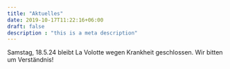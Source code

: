 ```yaml
---
title: "Aktuelles"
date: 2019-10-17T11:22:16+06:00
draft: false
description : "this is a meta description"
---
```


Samstag, 18.5.24 bleibt La Volotte wegen Krankheit geschlossen. 
Wir bitten um Verständnis!
